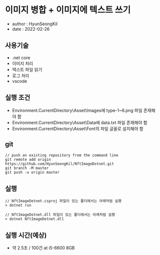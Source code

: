 # 이미지 병합 + 이미지에 텍스트 쓰기

- author : HyunSeongKil
- date : 2022-02-26

## 사용기술

- .net core
- 이미지 처리
- 텍스트 파일 읽기
- 로그 처리
- vscode

## 실행 조건

- Environment.CurrentDirectory\Asset\Images에 type-1~6.png 파일 존재해야 함
- Environment.CurrentDirectory\Asset\Data에 data.txt 파일 존재해야 함
- Environment.CurrentDirectory\Asset\Font의 파일 글꼴로 설치해야 함

## git

```
// push an existing repository from the command line
git remote add origin https://github.com/HyunSeongKil/NftImageDotnet.git
git branch -M master
git push -u origin master
```

## 실행

```
// NftImageDotnet.csproj 파일이 있는 폴더에서는 아래처럼 실행
> dotnet run

// NftImageDotnet.dll 파일이 있는 폴더에서는 아래처럼 실행
> dotnet NftImageDotnet.dll
```

## 실행 시간(예상)

- 약 2.5초 / 100건 at i5-6600 8GB
